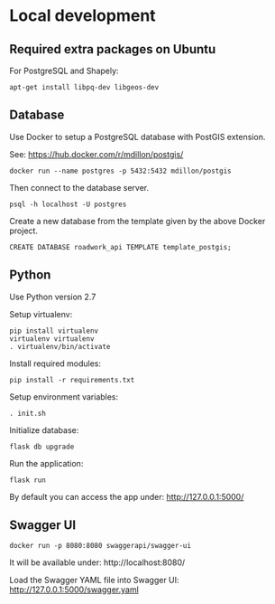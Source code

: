 # Local development

## Required extra packages on Ubuntu

For PostgreSQL and Shapely:

```
apt-get install libpq-dev libgeos-dev
```

## Database

Use Docker to setup a PostgreSQL database with PostGIS extension.

See: https://hub.docker.com/r/mdillon/postgis/

```
docker run --name postgres -p 5432:5432 mdillon/postgis
```

Then connect to the database server.

```
psql -h localhost -U postgres
```

Create a new database from the template given by the above Docker project.

```
CREATE DATABASE roadwork_api TEMPLATE template_postgis;
```

## Python

Use Python version 2.7

Setup virtualenv:

```
pip install virtualenv
virtualenv virtualenv
. virtualenv/bin/activate
```

Install required modules:

```
pip install -r requirements.txt
```

Setup environment variables:

```
. init.sh
```

Initialize database:

```
flask db upgrade
```

Run the application:

```
flask run
```

By default you can access the app under: http://127.0.0.1:5000/

## Swagger UI

```
docker run -p 8080:8080 swaggerapi/swagger-ui
```

It will be available under: http://localhost:8080/

Load the Swagger YAML file into Swagger UI: http://127.0.0.1:5000/swagger.yaml
